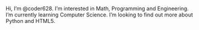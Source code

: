Hi, I’m @coder628.
I’m interested in Math, Programming and Engineering.
I’m currently learning Computer Science.
I’m looking to find out more about Python and HTML5.
